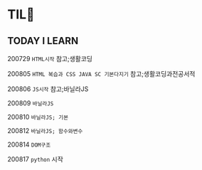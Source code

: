<h1> TIL💙 </h1> 	
<h2> TODAY I LEARN </h2>

200729 `HTML시작` 참고;생활코딩

200805 `HTML 복습과 CSS JAVA SC 기본다지기` 참고;생활코딩과전공서적

200806 `JS시작` 참고;바닐라JS

200809 `바닐라JS`

200810 `바닐라JS; 기본`

200812 `바닐라JS; 함수와변수`

200814 `DOM구조`

200817 `python` 시작 
